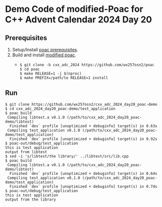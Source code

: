 # Demo Code of modified-Poac for C++ Advent Calendar 2024 Day 20

## Prerequisites

1. Setup/Install [poac prerequisites](https://github.com/poac-dev/poac/blob/main/INSTALL.md).
1. Build and install [modified poac](https://github.com/wx257osn2/poac/tree/cxx_adc_2024).
    - ```console
      $ git clone -b cxx_adc_2024 https://github.com/wx257osn2/poac
      $ cd poac
      $ make RELEASE=1 -j $(nproc)
      $ make PREFIX=/path/to RELEASE=1 install
      ```

## Run

```console
$ git clone https://github.com/wx257osn2/cxx_adc_2024_day20_poac-demo
$ cd cxx_adc_2024_day20_poac-demo/test_application
$ poac build
 Compiling libtest.a v0.1.0 (/path/to/cxx_adc_2024_day20_poac-demo/libtest)
  Finished `dev` profile [unoptimized + debuginfo] target(s) in 0.63s
 Compiling test_application v0.1.0 (/path/to/cxx_adc_2024_day20_poac-demo/test_application)
  Finished `dev` profile [unoptimized + debuginfo] target(s) in 0.92s
$ poac-out/debug/test_application
this is test application
output from libtest
$ sed -i 's/libtest/the library/' ../libtest/src/lib.cpp
$ poac build
 Compiling libtest.a v0.1.0 (/path/to/cxx_adc_2024_day20_poac-demo/libtest)
  Finished `dev` profile [unoptimized + debuginfo] target(s) in 0.64s
 Compiling test_application v0.1.0 (/path/to/cxx_adc_2024_day20_poac-demo/test_application)
  Finished `dev` profile [unoptimized + debuginfo] target(s) in 0.74s
$ poac-out/debug/test_application
this is test application
output from the library
```
